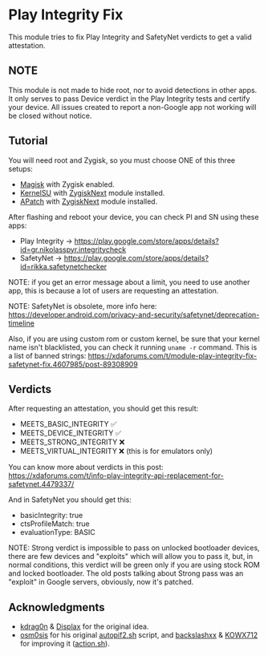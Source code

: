 # Play Integrity Fix

This module tries to fix Play Integrity and SafetyNet verdicts to get a valid attestation.

## NOTE

This module is not made to hide root, nor to avoid detections in other apps. It only serves to pass Device verdict in the Play Integrity tests and certify your device.
All issues created to report a non-Google app not working will be closed without notice.

## Tutorial

You will need root and Zygisk, so you must choose ONE of this three setups:

- [Magisk](https://github.com/topjohnwu/Magisk) with Zygisk enabled.
- [KernelSU](https://github.com/tiann/KernelSU) with [ZygiskNext](https://github.com/Dr-TSNG/ZygiskNext) module installed.
- [APatch](https://github.com/bmax121/APatch) with [ZygiskNext](https://github.com/Dr-TSNG/ZygiskNext) module installed.

After flashing and reboot your device, you can check PI and SN using these apps:

- Play Integrity -> https://play.google.com/store/apps/details?id=gr.nikolasspyr.integritycheck
- SafetyNet -> https://play.google.com/store/apps/details?id=rikka.safetynetchecker

NOTE: if you get an error message about a limit, you need to use another app, this is because a lot of users are requesting an attestation.

NOTE: SafetyNet is obsolete, more info here: https://developer.android.com/privacy-and-security/safetynet/deprecation-timeline

Also, if you are using custom rom or custom kernel, be sure that your kernel name isn't blacklisted, you can check it running ```uname -r``` command. This is a list of banned strings: https://xdaforums.com/t/module-play-integrity-fix-safetynet-fix.4607985/post-89308909

## Verdicts

After requesting an attestation, you should get this result:

- MEETS_BASIC_INTEGRITY   ✅
- MEETS_DEVICE_INTEGRITY  ✅
- MEETS_STRONG_INTEGRITY  ❌
- MEETS_VIRTUAL_INTEGRITY ❌ (this is for emulators only)

You can know more about verdicts in this post: https://xdaforums.com/t/info-play-integrity-api-replacement-for-safetynet.4479337/

And in SafetyNet you should get this:

- basicIntegrity:  true
- ctsProfileMatch: true
- evaluationType:  BASIC

NOTE: Strong verdict is impossible to pass on unlocked bootloader devices, there are few devices and "exploits" which will allow you to pass it, but, in normal conditions, this verdict will be green only if you are using stock ROM and locked bootloader. The old posts talking about Strong pass was an "exploit" in Google servers, obviously, now it's patched.

## Acknowledgments
- [kdrag0n](https://github.com/kdrag0n/safetynet-fix) & [Displax](https://github.com/Displax/safetynet-fix) for the original idea.
- [osm0sis](https://github.com/osm0sis) for his original [autopif2.sh](https://github.com/osm0sis/PlayIntegrityFork/blob/main/module/autopif2.sh) script, and [backslashxx](https://github.com/backslashxx) & [KOWX712](https://github.com/KOWX712) for improving it ([action.sh](https://github.com/chiteroman/PlayIntegrityFix/blob/main/module/action.sh)).